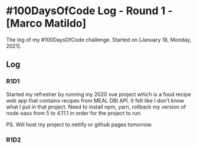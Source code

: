 # #100DaysOfCode Log - Round 1 - [Marco Matildo]

The log of my #100DaysOfCode challenge. Started on [January 18, Monday, 2021].

## Log

### R1D1 
Started my refresher by running my 2020 vue project which is a food recipe web app that contains recipes from MEAL DBI API. It felt like I don't know what I put in that project. Need to install npm, yarn, rollback my version of node-sass from 5 to 4.11.1 in order for the project to run. 

PS. Will host my project to netlify or github pages tomorrow. 

### R1D2
